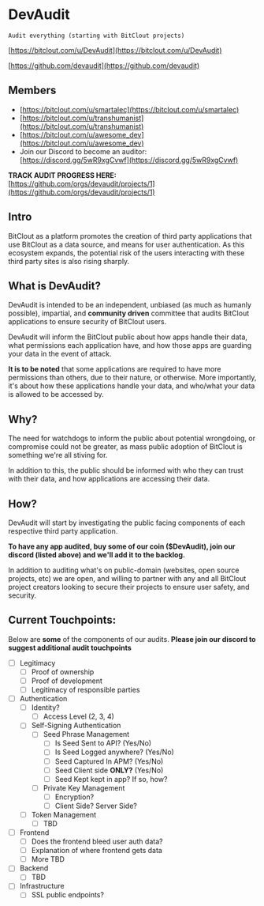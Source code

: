 # DevAudit

    Audit everything (starting with BitClout projects)

[https://bitclout.com/u/DevAudit](https://bitclout.com/u/DevAudit)

[https://github.com/devaudit](https://github.com/devaudit)

## Members

- [https://bitclout.com/u/smartalec](https://bitclout.com/u/smartalec)
- [https://bitclout.com/u/transhumanist](https://bitclout.com/u/transhumanist)
- [https://bitclout.com/u/awesome_dev](https://bitclout.com/u/awesome_dev)
- Join our Discord to become an auditor: [https://discord.gg/5wR9xgCvwf](https://discord.gg/5wR9xgCvwf)

**TRACK AUDIT PROGRESS HERE:**
[https://github.com/orgs/devaudit/projects/1](https://github.com/orgs/devaudit/projects/1)

## Intro

BitClout as a platform promotes the creation of third party applications that use BitClout as a data source, and means for user authentication. As this ecosystem expands, the potential risk of the users interacting with these third party sites is also rising sharply. 

## What is DevAudit?

DevAudit is intended to be an independent, unbiased (as much as humanly possible), impartial, and **community driven** committee that audits BitClout applications to ensure security of BitClout users.

DevAudit will inform the BitClout public about how apps handle their data, what permissions each application have, and how those apps are guarding your data in the event of attack. 

**It is to be noted** that some applications are required to have more permissions than others, due to their nature, or otherwise. More importantly, it's about how these applications handle your data, and who/what your data is allowed to be accessed by. 

## Why?

The need for watchdogs to inform the public about potential wrongdoing, or compromise could not be greater, as mass public adoption of BitClout is something we're all stiving for. 

In addition to this, the public should be informed with who they can trust with their data, and how applications are accessing their data.

## How?

DevAudit will start by investigating the public facing components of each respective third party application. 

**To have any app audited, buy some of our coin ($DevAudit), join our discord (listed above) and we'll add it to the backlog.**

In addition to auditing what's on public-domain (websites, open source projects, etc) we are open, and willing to partner with any and all BitClout project creators looking to secure their projects to ensure user safety, and security.  

## Current Touchpoints:

Below are **some** of the components of our audits. **Please join our discord to suggest additional audit touchpoints**

- [ ]  Legitimacy
    - [ ]  Proof of ownership
    - [ ]  Proof of development
    - [ ]  Legitimacy of responsible parties
- [ ]  Authentication
    - [ ]  Identity?
        - [ ]  Access Level (2, 3, 4)
    - [ ]  Self-Signing Authentication
        - [ ]  Seed Phrase Management
            - [ ]  Is Seed Sent to API? (Yes/No)
            - [ ]  Is Seed Logged anywhere? (Yes/No)
            - [ ]  Seed Captured In APM? (Yes/No)
            - [ ]  Seed Client side **ONLY?** (Yes/No)
            - [ ]  Seed Kept kept in app? If so, how?
        - [ ]  Private Key Management
            - [ ]  Encryption?
            - [ ]  Client Side? Server Side?
    - [ ]  Token Management
        - [ ]  TBD
- [ ]  Frontend
    - [ ]  Does the frontend bleed user auth data?
    - [ ]  Explanation of where frontend gets data
    - [ ]  More TBD
- [ ]  Backend
    - [ ]  TBD
- [ ]  Infrastructure
    - [ ]  SSL public endpoints?
